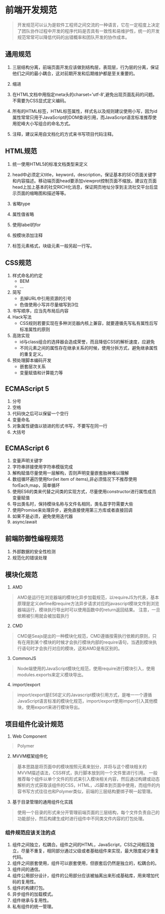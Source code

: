 # 前端开发规范
> 开发规范可以认为是软件工程师之间交流的一种语言，它在一定程度上决定了团队协作过程中开发的程序代码是否具有一致性和易维护性，统一的开发规范常常可以降低代码的出错概率和团队开发的协作成本。

## 通用规范

1. 三层结构分离，前端页面开发应该做到结构层，表现层，行为层的分离，保证他们之间的最小耦合，这对前期开发和后期维护都是至关重要的。

2. 缩进

3. 在HTML文档中用指定meta头的charset='utf-8',避免出现页面乱码的问题。不需要为CSS显式定义编码。

4. 所有的HTML标签，HTML标签属性，样式名以及规则建议使用小写，因为id属性常常只用于JavaScript的DOM查询引用，而JavaScript语言标准推荐使用驼峰大小写组合的命名方式。

5. 注释，建议采用自文档化的方式来书写项目代码注释。

## HTML规范

1. 统一使用HTML5的标准文档类型<!DOCTYPE html>来定义

2. head中必须定义title，keyword，description，保证基本的SEO页面关键字和内容描述。移动端页面head要添加viewprot控制页面不缩放。建议在页面head上加上基本的社交RICH化消息，保证网页地址分享到主流社交平台后显示页面的缩略图和描述等等。

3. 省略type

4. 属性值省略

5. 使用label的for

6. 按模块添加注释

7. 标签元素格式，块级元素一般另起一行写。

## CSS规范
1. 样式命名的约定
   - BEM
   - ...
2. 简写
   - 去掉URL中引用资源的引号
   - 色值使用小写并尽量缩写到3位
3. 书写顺序，应当先布局后内容
4. Hack写法
   - CSS规则若要实现在多种浏览器内核上兼容，就要遵循先写私有属性后写标准属性的原则
5. 高效实现
   - id与class组合的选择器会造成荣誉，而且降低CSS的解析速度，应避免
   - 不同元素之间的属性存在继承关系的时候，使用分拆方式，避免继承属性的重复定义。
6. 预处理脚本编码开发
   - 嵌套层次关系
   - 变量赋值和计算能力等

## ECMAScript 5
1. 分号
2. 空格
3. 代码快之后可以保留一个空行
4. 变量命名
5. 对象属性键值以锁进的形式书写，不要写在同一行
6. 大括号

## ECMAScript 6
1. 变量声明关键字
2. 字符串拼接使用字符串模版完成
3. 解构赋值尽量使用一层解构，否则声明变量嵌套胎神难以理解
4. 数组循环遍历使用for(let item of items),非必须情况下不推荐使用forEach,map，简单循环
5. 使用ES6的类来代替之间类的实现方式，尽量使用constructor进行属性成员变量赋值
6. 导出类名时，保持模块名称与文件名相同，类名首字符需要大些
7. 使用Promise来处理异步，避免直接使用第三方库或者直接回调
8. 如果不是必须，避免使用迭代器
9. async/await

## 前端防御性编程规范
1. 外部数据的安全性检测
2. 规范化的错误处理

## 模块化规范
1. AMD
> AMD是运行在浏览器端的模块化异步加载规范，以requireJS为代表，基本原理是定义define和require方法异步请求对应的javascript模块文件到浏览器端运行，模块执行导出时可以使用函数中的return返回结果。
> 注意，一旦依赖被引用就会被加载执行
2. CMD
> CMD是Seajs提出的一种模块化规范，CMD遵循按需执行依赖的原则，只有在用到某个模块的时候才会执行模块内部的require语句，当遇到模块执行语句时才会执行对应的模块，这和AMD是有区别的。
3. CommonJS
> Node端使用的JavaScript模块化规范，使用require进行模块引入，使用modules.exports来定义模块导出。
4. import/export
> import/export是ES6定义的Javascript模块引用方式，是唯一一个遵循JavaScript语言标准的模块化规范，import/export使用import引入其他模块，使用export来进行模块导出。

## 项目组件化设计规范
1. Web Component
> Polymer
2. MVVM框架组件化
> 基本思路是将页面中的模块按照元素来划分，并将与这个模块相关的MVVM描述语法，CSS样式，执行脚本放到同一个文件里进行引用。
> 一般推荐每个组件以单个文件的形式来引入模块相关内容，然后通过构建或动态解析的方式获取该组件的CSS，HTML，JS脚本到页面中使用，而组件的内容书写方式往往也和Polymer类似，前端的三层结构要绑子啊一起管理。
3. 基于目录管理的通用组件化实践
> 使用一个目录的形式来分开管理前端页面的三层结构，每个文件负责自己的功能部分，然后构建生成时进行组件中不同类文件内容的打包处理。

### 组件规范应该关注的点
 1. 组件之间独立，松耦合。组件之间的HTML，JavaScript，CSS之间相互独立，尽量不重复，相同部分通过父级或者基础组件来实现，最大限度减少重复代码。
 2. 组件之间嵌套使用，组件可以嵌套使用，但嵌套后仍然是独立的，松耦合的。
 3. 组件间的通信。
 4. 组件公用部分设计，组件的公用部分应该被抽离出来形成基础库，用来增加代码的复用性。
 5. 组件的构建打包。
 6. 异步组件的加载模式。
 7. 组件继承与复用性。
 8. 私有组件的统一管理。
 
 
